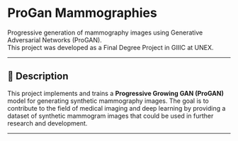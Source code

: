 # ProGan Mammographies

Progressive generation of mammography images using Generative Adversarial Networks (ProGAN).  
This project was developed as a Final Degree Project in GIIIC at UNEX.

---

## 📌 Description

This project implements and trains a **Progressive Growing GAN (ProGAN)** model for generating synthetic mammography images. The goal is to contribute to the field of medical imaging and deep learning by providing a dataset of synthetic mammogram images that could be used in further research and development.

---
